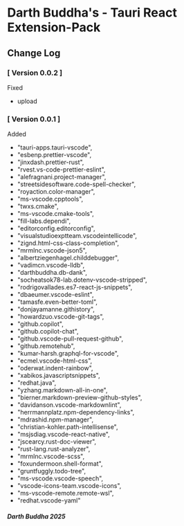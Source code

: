 # Darth Buddha's - Tauri React Extension-Pack

## Change Log

### [ Version 0.0.2 ]

Fixed

* upload

### [ Version 0.0.1 ]

Added

* "tauri-apps.tauri-vscode",
* "esbenp.prettier-vscode",
* "jinxdash.prettier-rust",
* "rvest.vs-code-prettier-eslint",
* "alefragnani.project-manager",
* "streetsidesoftware.code-spell-checker",
* "royaction.color-manager",
* "ms-vscode.cpptools",
* "twxs.cmake",
* "ms-vscode.cmake-tools",
* "fill-labs.dependi",
* "editorconfig.editorconfig",
* "visualstudioexptteam.vscodeintellicode",
* "zignd.html-css-class-completion",
* "mrmlnc.vscode-json5",
* "albertziegenhagel.childdebugger",
* "vadimcn.vscode-lldb",
* "darthbuddha.db-dank",
* "socheatsok78-lab.dotenv-vscode-stripped",
* "rodrigovallades.es7-react-js-snippets",
* "dbaeumer.vscode-eslint",
* "tamasfe.even-better-toml",
* "donjayamanne.githistory",
* "howardzuo.vscode-git-tags",
* "github.copilot",
* "github.copilot-chat",
* "github.vscode-pull-request-github",
* "github.remotehub",
* "kumar-harsh.graphql-for-vscode",
* "ecmel.vscode-html-css",
* "oderwat.indent-rainbow",
* "xabikos.javascriptsnippets",
* "redhat.java",
* "yzhang.markdown-all-in-one",
* "bierner.markdown-preview-github-styles",
* "davidanson.vscode-markdownlint",
* "herrmannplatz.npm-dependency-links",
* "mdrashid.npm-manager",
* "christian-kohler.path-intellisense",
* "msjsdiag.vscode-react-native",
* "jscearcy.rust-doc-viewer",
* "rust-lang.rust-analyzer",
* "mrmlnc.vscode-scss",
* "foxundermoon.shell-format",
* "gruntfuggly.todo-tree",
* "ms-vscode.vscode-speech",
* "vscode-icons-team.vscode-icons",
* "ms-vscode-remote.remote-wsl",
* "redhat.vscode-yaml"

##### Darth Buddha 2025
